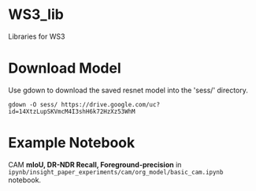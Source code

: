 # WS3_lib
Libraries for WS3

# Download Model
Use gdown to download the saved resnet model into the 'sess/' directory.

```
gdown -O sess/ https://drive.google.com/uc?id=14XtzLupSKVmcM4I3shH6k72HzXz53WhM
```


# Example Notebook
CAM **mIoU, DR-NDR Recall, Foreground-precision** in `ipynb/insight_paper_experiments/cam/org_model/basic_cam.ipynb` notebook.

<!-- Change the voc12/dataloader.py 'cls_labels_dict' variable accordingly before running the pipeline.
 -->
